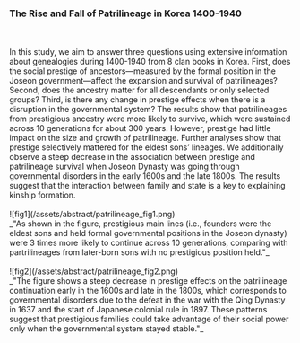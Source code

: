 ### The Rise and Fall of Patrilineage in Korea 1400-1940
<br>
<br>
In this study, we aim to answer three questions using extensive information about genealogies during 1400-1940 from 8 clan books in Korea. First, does the social prestige of ancestors—measured by the formal position in the Joseon government—affect the expansion and survival of patrilineages? Second, does the ancestry matter for all descendants or only selected groups? Third, is there any change in prestige effects when there is a disruption in the governmental system? The results show that patrilineages from prestigious ancestry were more likely to survive, which were sustained across 10 generations for about 300 years. However, prestige had little impact on the size and growth of patrilineage. Further analyses show that prestige selectively mattered for the eldest sons’ lineages. We additionally observe a steep decrease in the association between prestige and patrilineage survival when Joseon Dynasty was going through governmental disorders in the early 1600s and the late 1800s. The results suggest that the interaction between family and state is a key to explaining kinship formation.
<br>
<br>
![fig1](/assets/abstract/patrilineage_fig1.png)
<br>
_"As shown in the figure, prestigious main lines (i.e., founders were the eldest sons and held formal governmental positions in the Joseon dynasty) were 3 times more likely to continue across 10 generations, comparing with partrilineages from later-born sons with no prestigious position held."_
<br>
<br>
![fig2](/assets/abstract/patrilineage_fig2.png)
<br>
_"The figure shows a steep decrease in prestige effects on the patrilineage continuation early in the 1600s and late in the 1800s, which corresponds to governmental disorders due to the defeat in the war with the Qing Dynasty in 1637 and the start of Japanese colonial rule in 1897. These patterns suggest that prestigious families could take advantage of their social power only when the governmental system stayed stable."_
